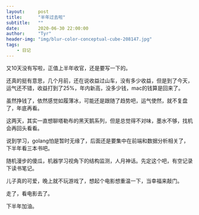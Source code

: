 ```yaml
---
layout:     post
title:      "半年过去啦"
subtitle:   ""
date:       2020-06-30 22:00:00
author:     "Tyr"
header-img: "img/blur-color-conceptual-cube-208147.jpg"
tags:
    - 日记
---
```


又10天没有写啦，正值上半年收官，还是要写一下的。

还真的挺有意思，几个月前，还在说收益过山车，没有多少收益，但是到了今天，运气还不错，收益打到了25%，年内新高，没多少钱，mac的钱算是回来了。

虽然挣钱了，依然感觉如履薄冰，可能还是跟随了趋势吧，运气使然，就不复盘了，年底再看。

这两天，其实一直想聊塔勒布的黑天鹅系列，但是总觉得不对味，墨水不够，找机会再回头看看。

说到学习，golang怕是暂时无缘了，后面还是要集中在前端和数据分析相关了，下半年看三本书吧。

随机漫步的傻瓜，机器学习视角下的结构监测，人月神话。先定这个吧，有空记录下读书笔记。

儿子真的可爱，晚上就不玩游戏了，想起个电影想重温一下，当幸福来敲门。

走了，看电影去了。

下半年加油。